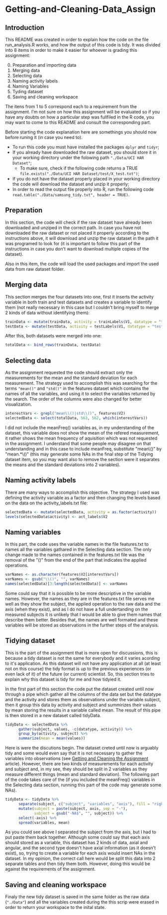 Getting-and-Cleaning-Data_Assign
================================

Introduction
------------

This README was created in order to explain how the code on the file run_analysis.R works, and how the output of this code is tidy. It was divided into 8 items in order to make it easier for whoever is grading this assignment:

0. Preparation and importing data
1. Merging data
2. Selecting data
3. Naming activity labels
4. Naming Variables
5. Tyding dataset
6. Saving and cleaning workspace

The itens from 1 to 5 correspond each to a requirement from the assignment. I'm not sure on how this assignment will be evaluated so if you have any doubts on how a particular step was fullfiled in the R code, you may want to come to this README and consult the corresponding part.

Before starting the code explanation here are somethings you should now before runing it (in case you need to).
* To run this code you must have installed the packages ```dplyr``` and ```tidyr```;
* If you already have downloaded the raw dataset, you should store it in your working directory under the folowing path ```"./Data/UCI HAR Dataset"```;
  * To make sure, check if the following code returns a TRUE ```file.exists("./Data/UCI HAR Dataset/test/X_test.txt")```;
* If you do not have the dataset properly placed in your working directory the code will download the dataset and unzip it properly;
* In order to read the output file properly into R, run the following code ```read.table("./Data/samsung_tidy.txt", header = TRUE)```.

Preparation
--------------

In this section, the code will check if the raw dataset have already been downloaded and unziped in the correct path. In case you have not downloaded the raw dataset or not placed it properly according to the instructions above, it will download and unzip the raw dataset in the path it was programed to look for (it is important to follow this part of the instructions in case you don't want to download multiple copies of the dataset).

Also in this item, the code will load the used packages and import the used data from raw dataset folder.

Merging data
---------------

This section merges the four datasets into one, first it inserts the activity variable in both train and test datasets and creates a variable to identify them (not really necessary in this case but I couldn't bring myself to merge 2 kinds of data without identifying them):
```R
trainData <- mutate(trainData, activity = trainLabels$V1, datatype = "train")
testData <- mutate(testData, activity = testLabels$V1, datatype = "test")
```

After this, both datasets were merged into one:
```R
totalData <- bind_rows(trainData, testData)
```

Selecting data
--------------

As the assignment requested the code should extract only the measurements for the mean and the standard deviation for each measurement. The strategy used to accomplish this was searching for the terms ```"mean()"``` and ```"std()"``` in the features dataset which contains the names of all the variables, and using it to select the variables returned by the search. The order of the columns were also changed for better visualization.
```R
interestVars <- grepl("mean\\()|std\\()", features$V2)
selectedData <- select(totalData, 563, 562, which(interestVars))
``` 

I did not include the meanFreq() variables as, in my understanding of the dataset, this variable does not show the mean of the refered measurement, it rather shows the mean frequency of aquisition which was not requested in the assignment. I understand that some people may disagree on that understanding and in this case to include meanFreq, substitute "mean\\()" by "mean.*\\()" (this may generate some NAs in the final step of the Tidying dataset item, so you may want also to remove the section were it separates the means and the standard deviations into 2 variables).

Naming activity labels
----------------------

There are many ways to accomplish this objective. The strategy I used was defining the activity variable as a factor and then changing the levels based on the data on the activity_labels.txt file:
```R
selectedData <- mutate(selectedData, activity = as.factor(activity))
levels(selectedData$activity) <- act_labels$V2
```

Naming variables
----------------

In this part, the code uses the variable names in the file features.txt to names all the variables gathared in the Selecting data section. The only change made to the names contained in the features.txt file was the removal of the "()" from the end of the part that indicates the applied operations.
```R
varNames <- as.character(features$V2[interestVars])
varNames <- gsub("\\()", "", varNames)
names(selectedData)[3:length(selectedData)] <- varNames
```

Some could say that it is possible to be more descriptive in the variable names. However, the names as they are in the features.txt file serves me well as they show the subject, the applied operation to the raw data and the axis (when they exist), and as I do not have a full undertanding on the measured subjects it is unlikely that I would be able to give them names that describe them better. Besides that, the names are well formated and these variables will be stored as observations in the further steps of the analysis.

Tidying dataset
---------------

This is the part of the assignment that is more open for discussions, this is because a tidy dataset is not the same for everybody and it varies acording to it's application. As this dataset will not have any application at all (at least not on this course) the tidy format is up to the previous experiences (or even lack of it) of the future (or current) scientist. So, this section tries to explain why this dataset is tidy for me and how tidyied it.

In the first part of this section the code put the dataset created until now through a pipe which gather all the columns of the data set but the datatype and the activity and stores them as observations under the variable subject, then it group this data by activity and subject and summirizes their values by mean storing the results in a variable called mean. The result of this pipe is then stored in a new dataset called tidyData.
```R
tidyData <- selectedData %>% 
      gather(subject, values, -c(datatype, activity)) %>%
      group_by(activity, subject) %>%
      summarize(mean = mean(values))
```

Here is were the discutions begin. The dataset creted until now is arguably tidy and some would even say that it is not necessary to gather the variables into observations (see [Getting and Cleaning the Assignment](https://thoughtfulbloke.wordpress.com/2015/09/09/getting-and-cleaning-the-assignment/) article). However, there are two kinds of measurements for each activity and subject and, in my see, they should be split in 2 variables as they measure different things (mean and standard deviation). The following part of the code takes care of the (if you included the meanFreq() variables in the Selecting data section, running this part of the code may generate some NAs).
```R
tidyData <- tidyData %>%
      separate(subject, c("subject", "variables", "axis"), fill = "right") %>%
      mutate(subject = paste(subject, axis, sep = "-"), 
             subject = gsub("-NA$", "", subject)) %>%
      select(-axis) %>%
      spread(variables, mean)
```

As you could see above I separated the subject from the axis, but I had to put paste them back together. Although some could say that each axis should stored as a variable, this dataset has 2 kinds of data, axial and angular, and the second type doesn't have axial information (as it doesn't exist), so, trying to create a variable for each axis would insert NAs in the dataset. In my opinion, the correct call here would be split this data into 2 separate tables and then tidy them both. However, doing this would be against the requirements of the assignment.

Saving and cleaning workspace
-----------------------------

Finaly the new tidy dataset is saved in the same folder as the raw data (```"./Data"```) and all the variables created during the this scrip were erased in order to return your workspace to the inital state.













